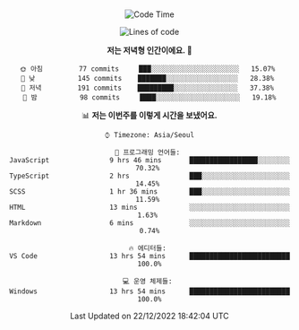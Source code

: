 <div align="center">

<br />

 <!--START_SECTION:waka-->
![Code Time](http://img.shields.io/badge/Code%20Time-208%20hrs%202%20mins-blue)

![Lines of code](https://img.shields.io/badge/%EC%A0%80%EB%8A%94%20%EC%97%AC%ED%83%9C%EA%B9%8C%EC%A7%80%20-278%20Thousand%20%EC%A4%84%EC%9D%98%20%EC%BD%94%EB%93%9C%EB%A5%BC%20%EC%9E%91%EC%84%B1%ED%96%88%EC%96%B4%EC%9A%94.-blue)

**저는 저녁형 인간이에요. 🦉** 

```text
🌞 아침         77 commits     ███░░░░░░░░░░░░░░░░░░░░░░   15.07% 
🌆 낮　         145 commits    ███████░░░░░░░░░░░░░░░░░░   28.38% 
🌃 저녁         191 commits    █████████░░░░░░░░░░░░░░░░   37.38% 
🌙 밤　         98 commits     ████░░░░░░░░░░░░░░░░░░░░░   19.18%

```


📊 **저는 이번주를 이렇게 시간을 보냈어요.** 

```text
⌚︎ Timezone: Asia/Seoul

💬 프로그래밍 언어들: 
JavaScript               9 hrs 46 mins       █████████████████░░░░░░░░   70.32% 
TypeScript               2 hrs               ███░░░░░░░░░░░░░░░░░░░░░░   14.45% 
SCSS                     1 hr 36 mins        ███░░░░░░░░░░░░░░░░░░░░░░   11.59% 
HTML                     13 mins             ░░░░░░░░░░░░░░░░░░░░░░░░░   1.63% 
Markdown                 6 mins              ░░░░░░░░░░░░░░░░░░░░░░░░░   0.74%

🔥 에디터들: 
VS Code                  13 hrs 54 mins      █████████████████████████   100.0%

💻 운영 체제들: 
Windows                  13 hrs 54 mins      █████████████████████████   100.0%

```


 Last Updated on 22/12/2022 18:42:04 UTC
<!--END_SECTION:waka-->

</div>
